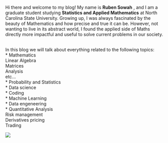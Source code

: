 Hi there and welcome to my blog! My name is **Ruben Sowah** , and I am a graduate student studying **Statistics and Applied Mathematics** at North Carolina State University. Growing up, I was always fascinated by the beauty of Mathematics and how precise and true it can be. However, not wanting to live in its abstract world, I found the applied side of Maths directly more impactful and useful to solve current problems in our society.

<br>
In this blog we will talk about everything related to the following topics: <br>
  * Mathematics <br>
      Linear Algebra <br>
      Matrices <br>
      Analysis <br>
      etc... <br>
  * Probability and Statistics <br>
  * Data science <br>
  * Coding <br>
  * Machine Learning <br>
  * Data engeneering <br>
  * Quantitative Analysis <br>
    Risk management <br>
    Derivatives pricing <br>
    Trading <br>
  
  ![](C:\Users\17043\Pictures.png)
